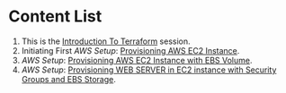 # Content List

1. This is the [Introduction To Terraform](Guide/Introduction.md) session.
2. Initiating First *AWS Setup*: [Provisioning AWS EC2 Instance](Guide/Provisioning_AWS_EC2.md). 
3.  *AWS Setup*: [Provisioning AWS EC2 Instance with EBS Volume](Guide/Provisioning_AWS_EC2_Instance_With_EBS_Volume.md). 
4.  *AWS Setup*: [Provisioning WEB SERVER in EC2 instance with Security Groups and EBS Storage](Guide/Provisioning_Apache_WebServer_in_AWS.md).